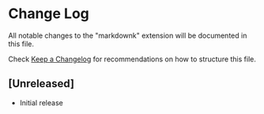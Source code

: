 # Change Log

All notable changes to the "markdownk" extension will be documented in this file.

Check [Keep a Changelog](http://keepachangelog.com/) for recommendations on how to structure this file.

## [Unreleased]

- Initial release